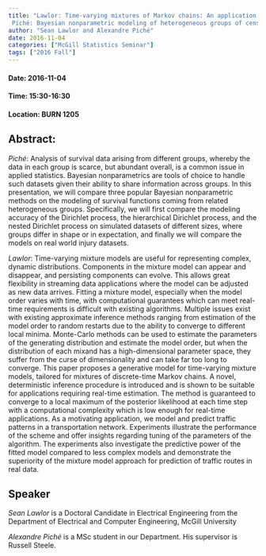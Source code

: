 ```yaml
---
title: "Lawlor: Time-varying mixtures of Markov chains: An application to traffic modeling 
 Piché: Bayesian nonparametric modeling of heterogeneous groups of censored data"
author: "Sean Lawlor and Alexandre Piché"
date: 2016-11-04
categories: ["McGill Statistics Seminar"]
tags: ["2016 Fall"]
---
```


#### Date: 2016-11-04
#### Time: 15:30-16:30
#### Location: BURN 1205

## Abstract:

*Piché*: Analysis of survival data arising from different groups, whereby the data in each group is scarce, but abundant overall, is a common issue in applied statistics. Bayesian nonparametrics are tools of choice to handle such datasets given their ability to share information across groups. In this presentation, we will compare three popular Bayesian nonparametric methods on the modeling of survival functions coming from related heterogeneous groups. Specifically, we will first compare the modeling accuracy of the Dirichlet process, the hierarchical Dirichlet process, and the nested Dirichlet process on simulated datasets of different sizes, where groups differ in shape or in expectation, and finally we will compare the models on real world injury datasets.


*Lawlor*: Time-varying mixture models are useful for representing complex, dynamic distributions. Components in the mixture model can appear and disappear, and persisting components can evolve. This allows great flexibility in streaming data applications where the model can be adjusted as new data arrives. Fitting a mixture model, especially when the model order varies with time, with computational guarantees which can meet real-time requirements is difficult with existing algorithms. Multiple issues exist with existing approximate inference methods ranging from estimation of the model order to random restarts due to the ability to converge to different local minima. Monte-Carlo methods can be used to estimate the parameters of the generating distribution and estimate the model order, but when the distribution of each mixand has a high-dimensional parameter space, they suffer from the curse of dimensionality and can take far too long to converge. This paper proposes a generative model for time-varying mixture models, tailored for mixtures of discrete-time Markov chains. A novel, deterministic inference procedure is introduced and is shown to be suitable for applications requiring real-time estimation. The method is guaranteed to converge to a local maximum of the posterior likelihood at each time step with a computational complexity which is low enough for real-time applications. As a motivating application, we model and predict traffic patterns in a transportation network. Experiments illustrate the performance of the scheme and offer insights regarding tuning of the parameters of the algorithm. The experiments also investigate the predictive power of the fitted model compared to less complex models and demonstrate the superiority of the mixture model approach for prediction of traffic routes in real data.



## Speaker

*Sean Lawlor* is a Doctoral Candidate in Electrical Engineering from the Department of Electrical and Computer Engineering, McGill University 

*Alexandre Piché* is a MSc student in our Department. His supervisor is Russell Steele.


